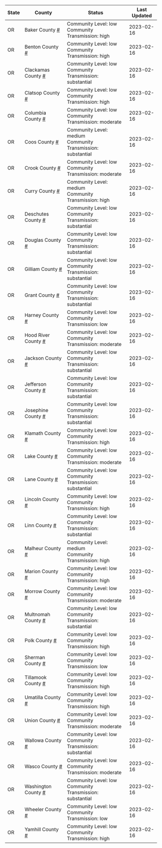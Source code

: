 State | County | Status | Last Updated
--- | --- | --- | --- 
OR | Baker County <a href="#baker_county">#</a> | <a name="baker_county"></a>Community Level: low<br/>Community Transmission: high | 2023-02-16
OR | Benton County <a href="#benton_county">#</a> | <a name="benton_county"></a>Community Level: low<br/>Community Transmission: high | 2023-02-16
OR | Clackamas County <a href="#clackamas_county">#</a> | <a name="clackamas_county"></a>Community Level: low<br/>Community Transmission: substantial | 2023-02-16
OR | Clatsop County <a href="#clatsop_county">#</a> | <a name="clatsop_county"></a>Community Level: low<br/>Community Transmission: high | 2023-02-16
OR | Columbia County <a href="#columbia_county">#</a> | <a name="columbia_county"></a>Community Level: low<br/>Community Transmission: moderate | 2023-02-16
OR | Coos County <a href="#coos_county">#</a> | <a name="coos_county"></a>Community Level: medium<br/>Community Transmission: substantial | 2023-02-16
OR | Crook County <a href="#crook_county">#</a> | <a name="crook_county"></a>Community Level: low<br/>Community Transmission: moderate | 2023-02-16
OR | Curry County <a href="#curry_county">#</a> | <a name="curry_county"></a>Community Level: medium<br/>Community Transmission: high | 2023-02-16
OR | Deschutes County <a href="#deschutes_county">#</a> | <a name="deschutes_county"></a>Community Level: low<br/>Community Transmission: substantial | 2023-02-16
OR | Douglas County <a href="#douglas_county">#</a> | <a name="douglas_county"></a>Community Level: low<br/>Community Transmission: substantial | 2023-02-16
OR | Gilliam County <a href="#gilliam_county">#</a> | <a name="gilliam_county"></a>Community Level: low<br/>Community Transmission: substantial | 2023-02-16
OR | Grant County <a href="#grant_county">#</a> | <a name="grant_county"></a>Community Level: low<br/>Community Transmission: substantial | 2023-02-16
OR | Harney County <a href="#harney_county">#</a> | <a name="harney_county"></a>Community Level: low<br/>Community Transmission: low | 2023-02-16
OR | Hood River County <a href="#hood_river_county">#</a> | <a name="hood_river_county"></a>Community Level: low<br/>Community Transmission: moderate | 2023-02-16
OR | Jackson County <a href="#jackson_county">#</a> | <a name="jackson_county"></a>Community Level: low<br/>Community Transmission: substantial | 2023-02-16
OR | Jefferson County <a href="#jefferson_county">#</a> | <a name="jefferson_county"></a>Community Level: low<br/>Community Transmission: substantial | 2023-02-16
OR | Josephine County <a href="#josephine_county">#</a> | <a name="josephine_county"></a>Community Level: low<br/>Community Transmission: substantial | 2023-02-16
OR | Klamath County <a href="#klamath_county">#</a> | <a name="klamath_county"></a>Community Level: low<br/>Community Transmission: high | 2023-02-16
OR | Lake County <a href="#lake_county">#</a> | <a name="lake_county"></a>Community Level: low<br/>Community Transmission: moderate | 2023-02-16
OR | Lane County <a href="#lane_county">#</a> | <a name="lane_county"></a>Community Level: low<br/>Community Transmission: substantial | 2023-02-16
OR | Lincoln County <a href="#lincoln_county">#</a> | <a name="lincoln_county"></a>Community Level: low<br/>Community Transmission: high | 2023-02-16
OR | Linn County <a href="#linn_county">#</a> | <a name="linn_county"></a>Community Level: low<br/>Community Transmission: substantial | 2023-02-16
OR | Malheur County <a href="#malheur_county">#</a> | <a name="malheur_county"></a>Community Level: medium<br/>Community Transmission: high | 2023-02-16
OR | Marion County <a href="#marion_county">#</a> | <a name="marion_county"></a>Community Level: low<br/>Community Transmission: high | 2023-02-16
OR | Morrow County <a href="#morrow_county">#</a> | <a name="morrow_county"></a>Community Level: low<br/>Community Transmission: moderate | 2023-02-16
OR | Multnomah County <a href="#multnomah_county">#</a> | <a name="multnomah_county"></a>Community Level: low<br/>Community Transmission: substantial | 2023-02-16
OR | Polk County <a href="#polk_county">#</a> | <a name="polk_county"></a>Community Level: low<br/>Community Transmission: high | 2023-02-16
OR | Sherman County <a href="#sherman_county">#</a> | <a name="sherman_county"></a>Community Level: low<br/>Community Transmission: low | 2023-02-16
OR | Tillamook County <a href="#tillamook_county">#</a> | <a name="tillamook_county"></a>Community Level: low<br/>Community Transmission: high | 2023-02-16
OR | Umatilla County <a href="#umatilla_county">#</a> | <a name="umatilla_county"></a>Community Level: low<br/>Community Transmission: high | 2023-02-16
OR | Union County <a href="#union_county">#</a> | <a name="union_county"></a>Community Level: low<br/>Community Transmission: moderate | 2023-02-16
OR | Wallowa County <a href="#wallowa_county">#</a> | <a name="wallowa_county"></a>Community Level: low<br/>Community Transmission: substantial | 2023-02-16
OR | Wasco County <a href="#wasco_county">#</a> | <a name="wasco_county"></a>Community Level: low<br/>Community Transmission: moderate | 2023-02-16
OR | Washington County <a href="#washington_county">#</a> | <a name="washington_county"></a>Community Level: low<br/>Community Transmission: substantial | 2023-02-16
OR | Wheeler County <a href="#wheeler_county">#</a> | <a name="wheeler_county"></a>Community Level: low<br/>Community Transmission: low | 2023-02-16
OR | Yamhill County <a href="#yamhill_county">#</a> | <a name="yamhill_county"></a>Community Level: low<br/>Community Transmission: high | 2023-02-16

